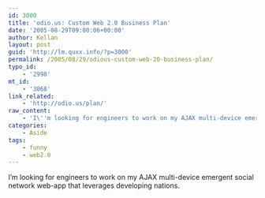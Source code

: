 ```yaml
---
id: 3000
title: 'odio.us: Custom Web 2.0 Business Plan'
date: '2005-08-29T09:00:06+00:00'
author: Kellan
layout: post
guid: 'http://lm.quxx.info/?p=3000'
permalink: /2005/08/29/odious-custom-web-20-business-plan/
typo_id:
    - '2998'
mt_id:
    - '3068'
link_related:
    - 'http://odio.us/plan/'
raw_content:
    - 'I\''m looking for engineers to work on my AJAX multi-device emergent social network web-app that leverages developing nations.'
categories:
    - Aside
tags:
    - funny
    - web2.0
---
```


I’m looking for engineers to work on my AJAX multi-device emergent social network web-app that leverages developing nations.